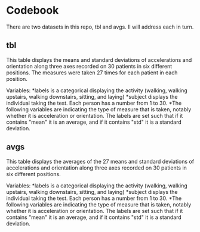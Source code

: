 # Codebook

There are two datasets in this repo, tbl and avgs. Il will address each in turn.

## tbl

This table displays the means and standard deviations of accelerations and orientation along three axes recorded on 30 patients in six different positions. The measures were taken 27 times for each patient in each position.

Variables:
*labels is a categorical displaying the activity (walking, walking upstairs, walking downstairs, sitting, and laying)
*subject displays the individual taking the test. Each person has a number from 1 to 30.
*The following variables are indicating the type of measure that is taken, notably whether it is acceleration or orientation. The labels are set such that if it contains "mean" it is an average, and if it contains "std" it is a standard deviation.

## avgs

This table displays the averages of the 27 means and standard deviations of accelerations and orientation along three axes recorded on 30 patients in six different positions.

Variables:
*labels is a categorical displaying the activity (walking, walking upstairs, walking downstairs, sitting, and laying)
*subject displays the individual taking the test. Each person has a number from 1 to 30.
*The following variables are indicating the type of measure that is taken, notably whether it is acceleration or orientation. The labels are set such that if it contains "mean" it is an average, and if it contains "std" it is a standard deviation.